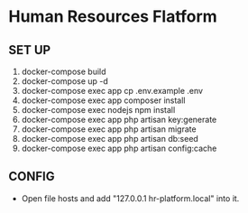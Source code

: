# Human Resources Flatform
## SET UP
1. docker-compose build
2. docker-compose up -d
3. docker-compose exec app cp .env.example .env
4. docker-compose exec app composer install
5. docker-compose exec nodejs npm install
6. docker-compose exec app php artisan key:generate
7. docker-compose exec app php artisan migrate
8. docker-compose exec app php artisan db:seed
9. docker-compose exec app php artisan config:cache

## CONFIG
- Open file hosts and add "127.0.0.1 hr-platform.local" into it.

